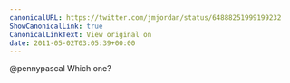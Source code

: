 ```yaml
---
canonicalURL: https://twitter.com/jmjordan/status/64888251999199232
ShowCanonicalLink: true
CanonicalLinkText: View original on
date: 2011-05-02T03:05:39+00:00
---
```

@pennypascal Which one?